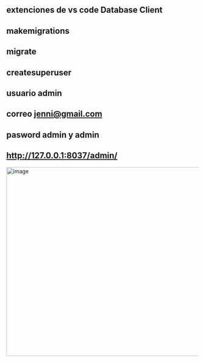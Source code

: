 ## extenciones de vs code Database Client
## makemigrations
## migrate
## createsuperuser
## usuario admin
## correo jenni@gmail.com
## pasword admin y admin
## http://127.0.0.1:8037/admin/


<img width="1920" height="494" alt="image" src="https://github.com/user-attachments/assets/1d324a2d-5394-4c93-a334-43eecb3b161a" />
